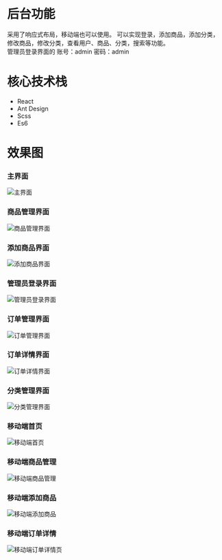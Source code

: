 # 后台功能
采用了响应式布局，移动端也可以使用。
可以实现登录，添加商品，添加分类，修改商品，修改分类，查看用户、商品、分类，搜索等功能。  
管理员登录界面的    账号：admin     密码：admin

# 核心技术栈
- React
- Ant Design
- Scss
- Es6


# 效果图


### 主界面
![主界面](https://s1.ax1x.com/2020/07/10/Uu6VeK.png)

### 商品管理界面
![商品管理界面](https://s1.ax1x.com/2020/07/10/Uu6CW9.png)

### 添加商品界面
![添加商品界面](https://s1.ax1x.com/2020/07/10/Uu6KWd.png)

### 管理员登录界面
![管理员登录界面](https://s1.ax1x.com/2020/07/10/Uu6PzR.png)

### 订单管理界面
![订单管理界面](https://s1.ax1x.com/2020/07/10/Uu6AL6.png)

### 订单详情界面
![订单详情界面](https://s1.ax1x.com/2020/07/10/Uu6ksx.png)

### 分类管理界面
![分类管理界面](https://s1.ax1x.com/2020/07/10/Uu6FQ1.png)

### 移动端首页
![移动端首页](https://s1.ax1x.com/2020/07/10/Uu6eoD.png)

### 移动端商品管理
![移动端商品管理](https://s1.ax1x.com/2020/07/10/Uu6uJH.png)

### 移动端添加商品
![移动端添加商品](https://s1.ax1x.com/2020/07/10/Uu6QSA.png)

### 移动端订单详情
![移动端订单详情页](https://s1.ax1x.com/2020/07/10/Uu6nFe.png)
